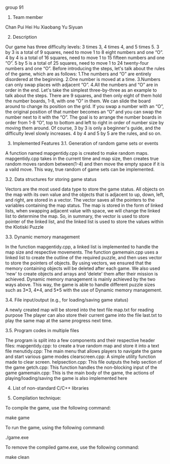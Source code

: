 group 91
1. Team member

Chan Pui Hei
Hu Xiaobang
Yu Siyuan

2. Description

Our game has three difficulty levels: 3 times 3, 4 times 4, and 5 times 5. 
3 by 3 is a total of 9 squares, need to move 1 to 8 eight numbers and one “O”.
4 by 4 is a total of 16 squares, need to move 1 to 15 fifteen numbers and one “O”.
5 by 5 is a total of 25 squares, need to move 1 to 24 twenty-four numbers and one “O”.
Before introducing the steps, let's talk about the rules of the game, which are as follows:
  1.The numbers and “O” are entirely disordered at the beginning.
  2.One number is moved at a time.
  3.Numbers can only swap places with adjacent “O”.
  4.All the numbers and “O” are in order in the end.
Let's take the simplest three-by-three as an example to talk about the steps. 
There are 9 squares, and then only eight of them hold the number boards, 1-8, with one “O” in them. We can slide the board around to change its position on the grid.
If you swap a number with an “O”, the original position of that number becomes an “O” and you can swap the number next to it with the “O”. 
The goal is to arrange the number boards in order from 1-8 “O”, top to bottom and left to right in order of number size by moving them around. 
Of course, 3 by 3 is only a beginner's guide, and the difficulty level slowly increases. 4 by 4 and 5 by 5 are the rules, and so on.

3. Implemented Features
3.1. Generation of random game sets or events

A function named mapgentidy.cpp is created to make random maps.
mapgentidy.cpp takes in the current time and map size, then creates true random moves random between(1-4) and then move the empty space if it is a vaild move. 
This way, true random of game sets can be implemented.


3.2. Data structures for storing game status

Vectors are the most used data type to store the game status.
All objects on the map with its own value and the objects that is adjacent to up, down, left, and right, are stored in a vector. The vector saves all the pointers to the variables containing the map status.
The map is stored in the form of linked lists, when swapping adjacent value with space, we will change the linked list to determine the map.
So, in summary, the vector is used to store pointer of the linked list, and the linked list is used to store the values within the Klotiski Puzzle

3.3. Dynamic memory management

In the function mapgentidy.cpp, a linked list is implemented to handle the map size and respective movements.
The function gamemain.cpp uses a linked list to create the outline of the required puzzle, and then uses vector to store the pointers of objects. By using vectors, we ensured that the memory containing objects will be deleted after each game. We also used 'new' to create objects and arrays and 'delete' them after their mission is achieved. Dynamic memory management is mainly achieved by the two ways above.
This way, the game is able to handle different puzzle sizes such as 3\*3, 4\*4, and 5\*5 with the use of Dynamic memory management.

3.4. File input/output (e.g., for loading/saving game status)

A newly created map will be stored into the text file map.txt for reading purpose
The player can also store their current game into the file last.txt to play the same map at the same progress next time.

3.5. Program codes in multiple files

The program is split into a few components and their respective header files:
mapgentidy.cpp: to create a true random map and store it into a text file
menutidy.cpp: The main menu that allows players to navigate the game and start various game modes
clearscreen.cpp: A simple utility function made to clear screen.
helpsection.cpp: This file outputs the help section of the game
getch.cpp: This function handles the non-blocking input of the game
gamemain.cpp: This is the main body of the game, the actions of playing/loading/saving the game is also implemented here

4. List of non-standard C/C++ libraries

5. Compilation technique:

To compile the game, use the following command:

make game

To run the game, using the following command:

./game.exe

To remove the compiled game.exe, use the following command:

make clean
